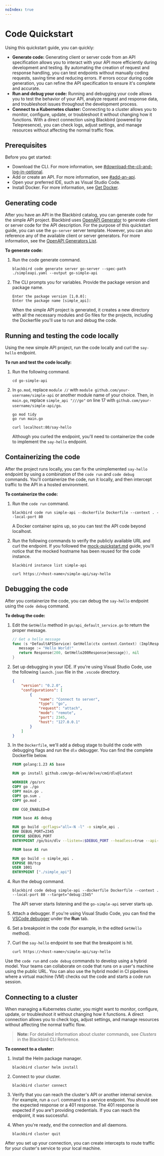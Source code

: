 ```yaml
---
noIndex: true
---
```


# Code Quickstart

Using this quickstart guide, you can quickly:

* **Generate code:** Generating client or server code from an API specification allows you to interact with your API more efficiently during development and testing. By automating the creation of request and response handling, you can test endpoints without manually coding requests, saving time and reducing errors. If errors occur during code generation, you can refine the API specification to ensure it's complete and accurate.
* **Run and debug your code:** Running and debugging your code allows you to test the behavior of your API, analyze request and response data, and troubleshoot issues throughout the development process.
* **Connect to a Kubernetes cluster:** Connecting to a cluster allows you to monitor, configure, update, or troubleshoot it without changing how it functions. With a direct connection using Blackbird (powered by Telepresence), you can check logs, adjust settings, and manage resources without affecting the normal traffic flow.

## Prerequisites

Before you get started:

* Download the CLI. For more information, see [#download-the-cli-and-log-in-optional](./#download-the-cli-and-log-in-optional "mention").
* Add or create an API. For more information, see [#add-an-api](./#add-an-api "mention").
* Open your preferred IDE, such as Visual Studio Code.
* Install Docker. For more information, see [Get Docker](https://docs.docker.com/get-started/get-docker/).

## Generating code

After you have an API in the Blackbird catalog, you can generate code for the simple API project. Blackbird uses [OpenAPI Generator](https://openapi-generator.tech/) to generate client or server code for the API description. For the purpose of this quickstart guide, you can use the `go-server` server template. However, you can also reference any of the available client or server generators. For more information, see the [OpenAPI Generators List](https://openapi-generator.tech/docs/generators).

**To generate code:**

1.  Run the code generate command.

    ```shell
    blackbird code generate server go-server --spec-path ./simpleapi.yaml --output go-simple-api
    ```
2.  The CLI prompts you for variables. Provide the package version and package name.

    ```shell
    Enter the package version [1.0.0]:
    Enter the package name [simple_api]:
    ```

    When the simple API project is generated, it creates a new directory with all the necessary modules and Go files for the projects, including the Dockerfile you'll use to run and debug the code.

## Running and testing the code locally

Using the new simple API project, run the code locally and curl the `say-hello` endpoint.

**To run and test the code locally:**

1.  Run the following command.

    ```shell
    cd go-simple-api
    ```
2.  In `go.mod`, replace `module //` with `module github.com/your-username/simple-api` or another module name of your choice. Then, in `main.go`, replace `simple_api "///go"` on line 17 with `github.com/your-username/simple-api/go`.

    ```shell
    go mod tidy
    go run main.go

    curl localhost:80/say-hello
    ```

    Although you curled the endpoint, you'll need to containerize the code to implement the `say-hello` endpoint.

## Containerizing the code

After the project runs locally, you can fix the unimplemented `say-hello` endpoint by using a combination of the `code run` and `code debug` commands. You'll containerize the code, run it locally, and then intercept traffic to the API in a hosted environment.

**To containerize the code:**

1.  Run the `code run` command.

    ```shell
    blackbird code run simple-api --dockerfile Dockerfile --context . --local-port 80
    ```

    A Docker container spins up, so you can test the API code beyond localhost.
2.  Run the following commands to verify the publicly available URL and curl the endpoint. If you followed the [mock-quickstart.md](mock-quickstart.md "mention") guide, you'll notice that the mocked hostname has been reused for the code instance.

    ```shell
    blackbird instance list simple-api
    ```

    ```shell
    curl https://<host-name>/simple-api/say-hello
    ```

## Debugging the code

After you containerize the code, you can debug the `say-hello` endpoint using the `code debug` command.

**To debug the code:**

1.  Edit the `GetHello` method in `go/api_default_service.go` to return the proper message.

    ```go
    // Get a hello message
    func (s *DefaultAPIService) GetHello(ctx context.Context) (ImplResponse, error) {
       message := "Hello World!"
       return Response(200, GetHello200Response{message}), nil
    }
    ```
2.  Set up debugging in your IDE. If you're using Visual Studio Code, use the following `launch.json` file in the `.vscode` directory.

    ```json
    {
        "version": "0.2.0",
        "configurations": [
            {
                "name": "Connect to server",
                "type": "go",
                "request": "attach",
                "mode": "remote",
                "port": 2345,
                "host": "127.0.0.1"
            }
        ]
    }
    ```
3.  In the `Dockerfile`, we'll add a debug stage to build the code with debugging flags and run the `dlv` debugger. You can find the complete Dockerfile below.

    ```dockerfile
    FROM golang:1.23 AS base

    RUN go install github.com/go-delve/delve/cmd/dlv@latest

    WORKDIR /go/src
    COPY go ./go
    COPY main.go .
    COPY go.sum .
    COPY go.mod .

    ENV CGO_ENABLED=0

    FROM base AS debug

    RUN go build -gcflags="all=-N -l" -o simple_api .
    ENV DEBUG_PORT=2345
    EXPOSE $DEBUG_PORT
    ENTRYPOINT /go/bin/dlv --listen=:$DEBUG_PORT --headless=true --api-version=2 --accept-multiclient exec simple_api

    FROM base AS run

    RUN go build -o simple_api .
    EXPOSE 80/tcp
    USER 1001
    ENTRYPOINT ["./simple_api"]
    ```
4.  Run the debug command.

    ```shell
    blackbird code debug simple-api --dockerfile Dockerfile --context . --local-port 80 --target="debug:2345"
    ```

    The API server starts listening and the `go-simple-api` server starts up.
5. Attach a debugger. If you're using Visual Studio Code, you can find the [VSCode debugger](https://code.visualstudio.com/docs/editor/debugging) under the **Run** tab.
6. Set a breakpoint in the code (for example, in the edited `GetHello` method).
7.  Curl the `say-hello` endpoint to see that the breakpoint is hit.

    ```shell
    curl https://<host-name>/simple-api/say-hello
    ```

Use the `code run` and `code debug` commands to develop using a hybrid model. Your teams can collaborate on code that runs on a user's machine using the public URL. You can also use the hybrid model in CI pipelines where a virtual machine (VM) checks out the code and starts a code run session.

## Connecting to a cluster

When managing a Kubernetes cluster, you might want to monitor, configure, update, or troubleshoot it without changing how it functions. A direct connection allows you to check logs, adjust settings, and manage resources without affecting the normal traffic flow.

> **Note:** For detailed information about cluster commands, see _Clusters_ in the Blackbird CLI Reference.

**To connect to a cluster:**

1.  Install the Helm package manager.

    ```shell
    blackbird cluster helm install
    ```
2.  Connect to your cluster.

    ```shell
    blackbird cluster connect
    ```
3. Verify that you can reach the cluster's API or another internal service. For example, run a `curl` command to a service endpoint. You should see the expected response or a 401 response. The 401 response is expected if you are't providing credentials. If you can reach the endpoint, it was successful.
4.  When you're ready, end the connection and all daemons.

    ```shell
    blackbird cluster quit
    ```

After you set up your connection, you can create intercepts to route traffic for your cluster's service to your local machine.
